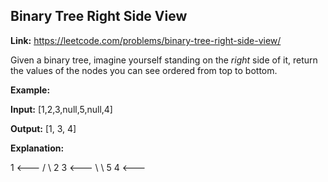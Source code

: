 ## Binary Tree Right Side View

**Link:** https://leetcode.com/problems/binary-tree-right-side-view/

Given a binary tree, imagine yourself standing on the _right_ side of it, return the values of the nodes you can see ordered from top to bottom.

**Example:**

**Input:** \[1,2,3,null,5,null,4\]

**Output:** \[1, 3, 4\]

**Explanation:** 

   1            <---
 /   \\
2     3         <---
 \\     \\
  5     4       <---